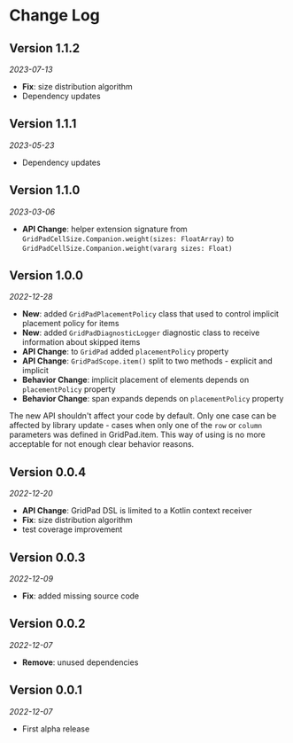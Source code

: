 Change Log
==========

## Version 1.1.2

_2023-07-13_

* **Fix**: size distribution algorithm
* Dependency updates
 
## Version 1.1.1

_2023-05-23_

* Dependency updates

## Version 1.1.0

_2023-03-06_

* **API Change**: helper extension signature from
  `GridPadCellSize.Companion.weight(sizes: FloatArray)` to
  `GridPadCellSize.Companion.weight(vararg sizes: Float)`

## Version 1.0.0

_2022-12-28_

* **New**: added `GridPadPlacementPolicy` class that used to control implicit placement policy
  for items
* **New**: added `GridPadDiagnosticLogger` diagnostic class to receive information about skipped
  items
* **API Change**: to `GridPad` added `placementPolicy` property
* **API Change**: `GridPadScope.item()` split to two methods - explicit and implicit
* **Behavior Change**: implicit placement of elements depends on `placementPolicy` property
* **Behavior Change**: span expands depends on `placementPolicy` property

The new API shouldn't affect your code by default. Only one case can be affected by library
update - cases when only one of the `row` or `column` parameters was defined in GridPad.item.
This way of using is no more acceptable for not enough clear behavior reasons.

## Version 0.0.4

_2022-12-20_

* **API Change**: GridPad DSL is limited to a Kotlin context receiver
* **Fix**: size distribution algorithm
* test coverage improvement

## Version 0.0.3

_2022-12-09_

* **Fix**: added missing source code

## Version 0.0.2

_2022-12-07_

* **Remove**: unused dependencies

## Version 0.0.1

_2022-12-07_

* First alpha release
